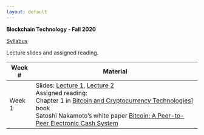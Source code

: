 ```yaml
---
layout: default
---
```


**Blockchain Technology - Fall 2020**

[Syllabus](./syllabus.pdf)

Lecture slides and assigned reading.

| Week # | Material           |
|--------|--------------------|
| Week 1 | Slides: [Lecture 1](./lecture1.pdf), [Lecture 2](./lecture2.pdf) <br/> Assigned reading: <br/> Chapter 1 in [Bitcoin and Cryptocurrency Technologies](https://d28rh4a8wq0iu5.cloudfront.net/bitcointech/readings/princeton_bitcoin_book.pdf)] book <br/> Satoshi Nakamoto’s white paper [Bitcoin: A Peer-to-Peer Electronic Cash System](https://bitcoin.org/bitcoin.pdf) |